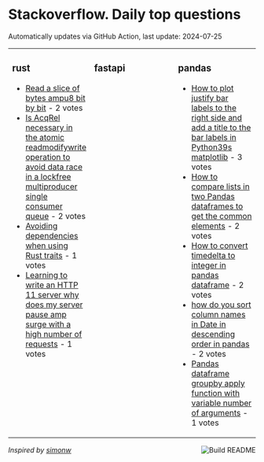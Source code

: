 # Stackoverflow. Daily top questions 

Automatically updates via GitHub Action, last update: <!-- date starts -->2024-07-25<!-- date ends -->


<table><tr><td valign="top" width="33%">

### rust
<!-- rust starts -->
* [Read a slice of bytes ampu8 bit by bit](https://stackoverflow.com/questions/78792463/read-a-slice-of-bytes-u8-bit-by-bit) - 2 votes
* [Is AcqRel necessary in the atomic readmodifywrite operation to avoid data race in a lockfree multiproducer single consumer queue](https://stackoverflow.com/questions/78792081/is-acqrel-necessary-in-the-atomic-read-modify-write-operation-to-avoid-data-ra) - 2 votes
* [Avoiding dependencies when using Rust traits](https://stackoverflow.com/questions/78787611/avoiding-dependencies-when-using-rust-traits) - 1 votes
* [Learning to write an HTTP 11 server why does my server pause amp surge with a high number of requests](https://stackoverflow.com/questions/78791965/learning-to-write-an-http-1-1-server-why-does-my-server-pause-surge-with-a-hi) - 1 votes
<!-- rust ends -->
</td><td valign="top" width="34%">


### fastapi
<!-- fastapi starts -->

<!-- fastapi ends -->
</td><td valign="top" width="34%">


### pandas
<!-- pandas starts -->
* [How to plot justify bar labels to the right side and add a title to the bar labels in Python39s matplotlib](https://stackoverflow.com/questions/78786324/how-to-plot-justify-bar-labels-to-the-right-side-and-add-a-title-to-the-bar-labe) - 3 votes
* [How to compare lists in two Pandas dataframes to get the common elements](https://stackoverflow.com/questions/78793287/how-to-compare-lists-in-two-pandas-dataframes-to-get-the-common-elements) - 2 votes
* [How to convert timedelta to integer in pandas dataframe](https://stackoverflow.com/questions/78791962/how-to-convert-timedelta-to-integer-in-pandas-dataframe) - 2 votes
* [how do you sort column names in Date in descending order in pandas](https://stackoverflow.com/questions/78789944/how-do-you-sort-column-names-in-date-in-descending-order-in-pandas) - 2 votes
* [Pandas dataframe groupby apply function with variable number of arguments](https://stackoverflow.com/questions/78790207/pandas-dataframe-groupby-apply-function-with-variable-number-of-arguments) - 1 votes
<!-- pandas ends -->
</td></tr></table>

<a href="https://github.com/hp0404/hp0404/actions"><img src="https://github.com/hp0404/hp0404/workflows/Build%20README/badge.svg" align="right" alt="Build README"></a> <p>*Inspired by  [simonw](https://github.com/simonw/simonw)*</p>

